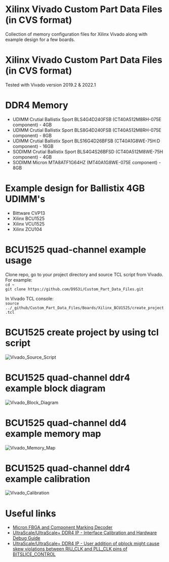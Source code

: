 # Xilinx Vivado Custom Part Data Files (in CVS format)

Collection of memory configuration files for Xilinx Vivado along with example design for a few boards.

# Xilinx Vivado Custom Part Data Files (in CVS format)
Tested with Vivado version 2019.2 & 2022.1

# DDR4 Memory
- UDIMM  Crutial Ballistix Sport BLS4G4D240FSB  (CT40A512M8RH-075E component) - 4GB
- UDIMM  Crutial Ballistix Sport BLS8G4D240FSB  (CT40A512M8RH-075E component) - 8GB
- UDIMM  Crutial Ballistix Sport BLS16G4D26BFSB (CT40A1G8WE-75H:D  component) - 16GB
- SODIMM Crutial Ballistix Sport BLS4G4S26BFSD  (CT40A512M8WE-75H component)  - 4GB
- SODIMM Micron MTA8ATF1G64HZ (MT40A1G8WE-075E component) - 8GB
  
# Example design for Ballistix 4GB UDIMM's
- Bittware CVP13
- Xilinx BCU1525
- Xilinx VCU1525
- Xilinx ZCU104

# BCU1525 quad-channel example usage

Clone repo, go to your project directory and source TCL script from Vivado. For example:<br>
```cd ~```<br>
```git clone https://github.com/D953i/Custom_Part_Data_Files.git```

In Vivado TCL console:<br>
```source ../_github/Custom_Part_Data_Files/Boards/Xilinx_BCU1525/create_project.tcl```

# BCU1525 create project by using tcl script
![Vivado_Source_Script](Images/BCU1525_SourceScript.PNG?raw=true "Vivado Source Script Screenshot")

# BCU1525 quad-channel ddr4 example block diagram
![Vivado_Block_Diagram](Images/BCU1525_Quad_DDR4_BlockDiagram.PNG?raw=true "Vivado Block Diagram")

# BCU1525 quad-channel dd4 example memory map 
![Vivado_Memory_Map](Images/BCU1525_Quad_DDR4_MemoryMap.PNG?raw=true "Vivado Memory Map")

# BCU1525 quad-channel ddr4 example calibration
![Vivado_Calibration](Images/BCU1525_Quad_DDR4_Calibration.PNG?raw=true "Vivado Memory Calibration")

# Useful links
- <a href='https://www.micron.com/support/tools-and-utilities/fbga?fbga'>Micron FBGA and Component Marking Decoder</a><br>
- <a href='https://www.xilinx.com/support/answers/68937.html'>UltraScale/UltraScale+ DDR4 IP - Interface Calibration and Hardware Debug Guide</a><br>
- <a href='https://www.xilinx.com/support/answers/68976.html'>UltraScale/UltraScale+ DDR4 IP - User addition of pblock might cause skew violations between RIU_CLK and PLL_CLK pins of BITSLICE_CONTROL</a><br>
